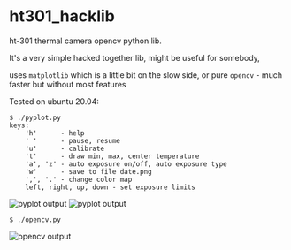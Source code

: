 # ht301_hacklib
ht-301 thermal camera opencv python lib.

It's a very simple hacked together lib, might be useful for somebody,

uses `matplotlib` which is a little bit on the slow side,
or pure `opencv` - much faster but without most features

Tested on ubuntu 20.04:

```
$ ./pyplot.py
keys:
    'h'      - help
    ' '      - pause, resume
    'u'      - calibrate
    't'      - draw min, max, center temperature
    'a', 'z' - auto exposure on/off, auto exposure type
    'w'      - save to file date.png
    ',', '.' - change color map
    left, right, up, down - set exposure limits
```
![pyplot output](docs/pyplot-output1.png)
![pyplot output](docs/pyplot-output2.png)

```
$ ./opencv.py
```
![opencv output](docs/opencv-output.png)

